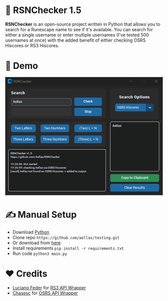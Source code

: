 # 🔎 RSNChecker 1.5
**RSNChecker** is an open-source project written in Python that allows you to search for a Runescape name to see if it's available. You can search for either a single username or enter multiple usernames (I've tested 500 usernames at once) with the added benefit of either checking OSRS Hiscores or RS3 Hiscores.

# 🧭 Demo 
![Image](/images/image.png?raw=true "Demo")

# ✍️ Manual Setup
+ Download [Python](https://www.python.org/)
+ Clone repo `https://github.com/aellas/testing.git`
+ Or download from [here](https://github.com/aellas/testing/archive/refs/heads/main.zip)
+ Install requirements `pip install -r requirements.txt`
+ Run code `python3 main.py` <br />

# ❤️ Credits
+ [Luciano Feder](https://github.com/lucianofeder) for [RS3 API Wrapper](https://github.com/lucianofeder/runescape3-api-wrapper)
+ [Chasesc](https://github.com/Chasesc) for [OSRS API Wrapper](https://github.com/Chasesc/OSRS-API-Wrapper)


